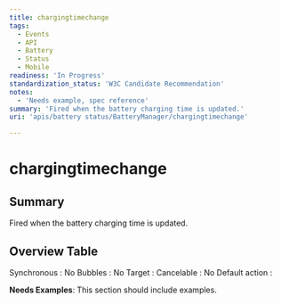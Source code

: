 ```yaml
---
title: chargingtimechange
tags:
  - Events
  - API
  - Battery
  - Status
  - Mobile
readiness: 'In Progress'
standardization_status: 'W3C Candidate Recommendation'
notes:
  - 'Needs example, spec reference'
summary: 'Fired when the battery charging time is updated.'
uri: 'apis/battery status/BatteryManager/chargingtimechange'

---
```

# chargingtimechange

## Summary

Fired when the battery charging time is updated.

## Overview Table

Synchronous
:   No
Bubbles
:   No
Target
:
Cancelable
:   No
Default action
:

**Needs Examples**: This section should include examples.

